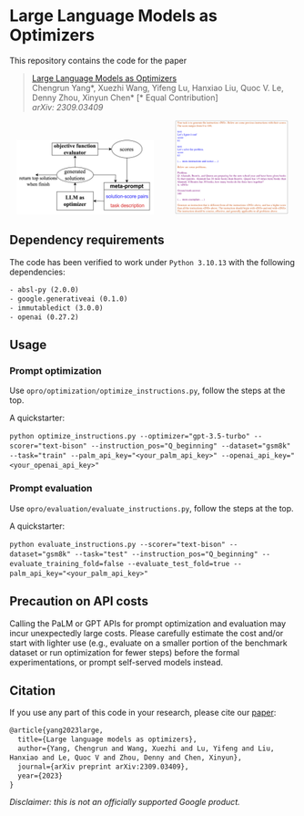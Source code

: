 # Large Language Models as Optimizers

This repository contains the code for the paper

> [Large Language Models as Optimizers](https://arxiv.org/abs/2309.03409)\
> Chengrun Yang*, Xuezhi Wang, Yifeng Lu, Hanxiao Liu, Quoc V. Le, Denny Zhou, Xinyun Chen* [* Equal Contribution]\
> _arXiv: 2309.03409_

<p align="center">
  <img src="img/workflow.png" alt="workflow" width="48%">&nbsp;&nbsp;&nbsp;&nbsp;&nbsp;&nbsp;&nbsp;&nbsp;
  <img src="img/gpt_meta_prompt.png" alt="workflow" width="40%">
</p>

## Dependency requirements

The code has been verified to work under `Python 3.10.13` with the following dependencies:

```
- absl-py (2.0.0)
- google.generativeai (0.1.0)
- immutabledict (3.0.0)
- openai (0.27.2)
```

## Usage

### Prompt optimization 
Use `opro/optimization/optimize_instructions.py`, follow the steps at the top. 

A quickstarter:

`
python optimize_instructions.py --optimizer="gpt-3.5-turbo" --scorer="text-bison"
--instruction_pos="Q_beginning" --dataset="gsm8k" --task="train" --palm_api_key="<your_palm_api_key>" --openai_api_key="<your_openai_api_key>"
`

### Prompt evaluation
Use `opro/evaluation/evaluate_instructions.py`, follow the steps at the top.

A quickstarter:

`
python evaluate_instructions.py --scorer="text-bison" --dataset="gsm8k" --task="test" --instruction_pos="Q_beginning" --evaluate_training_fold=false --evaluate_test_fold=true --palm_api_key="<your_palm_api_key>"
`

## Precaution on API costs

Calling the PaLM or GPT APIs for prompt optimization and evaluation may incur unexpectedly large costs. Please carefully estimate the cost and/or start with lighter use (e.g., evaluate on a smaller portion of the benchmark dataset or run optimization for fewer steps) before the formal experimentations, or prompt self-served models instead.

## Citation

If you use any part of this code in your research, please cite our [paper](https://arxiv.org/abs/2309.03409):

```
@article{yang2023large,
  title={Large language models as optimizers},
  author={Yang, Chengrun and Wang, Xuezhi and Lu, Yifeng and Liu, Hanxiao and Le, Quoc V and Zhou, Denny and Chen, Xinyun},
  journal={arXiv preprint arXiv:2309.03409},
  year={2023}
}
```


*Disclaimer: this is not an officially supported Google product.*

